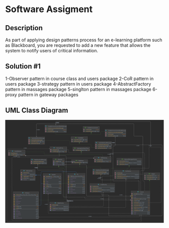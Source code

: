 <h1> Software Assigment </h1>

<h2> Description </h2>

<p>As part of applying design patterns process for an e-learning platform such as Blackboard, you are requested to add 
a new feature that allows the system to notify users of critical information.</p>


<h2> Solution #1 </h2>

<p>
1-Observer pattern in course class and users package 
2-CoR pattern in users package 
3-strategy pattern in users package
4-AbstractFactory pattern in massages package
5-singlton pattern in massages package
6-proxy pattern in gateway packages
</p>


<h2> UML Class Diagram </h2>

![ScreenShot](https://github.com/Ebrahim1133/SW_Assigment/blob/master/FinalNotifications.png)

